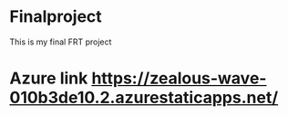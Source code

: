 # Finalproject
This is my final FRT project
# Azure link https://zealous-wave-010b3de10.2.azurestaticapps.net/
